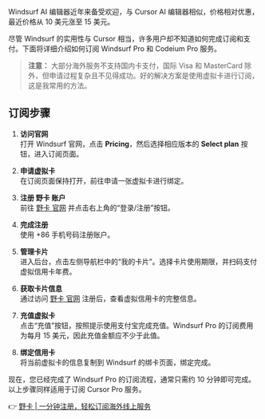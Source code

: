 Windsurf AI 编辑器近年来备受欢迎，与 Cursor AI 编辑器相似，价格相对优惠，最近价格从 10 美元涨至 15 美元。

尽管 Windsurf 的实用性与 Cursor 相当，许多用户却不知道如何完成订阅和支付。下面将详细介绍如何订阅 Windsurf Pro 和 Codeium Pro 服务。

> **注意：** 大部分海外服务不支持国内卡支付，国际 Visa 和 MasterCard 除外，但申请过程复杂且不见得成功。好的解决方案是使用虚拟卡进行订阅，这是我常用的方法。

## 订阅步骤

1. **访问官网**  
   打开 Windsurf 官网，点击 **Pricing**，然后选择相应版本的 **Select plan** 按钮，进入订阅页面。

2. **申请虚拟卡**  
   在订阅页面保持打开，前往申请一张虚拟卡进行绑定。

3. **注册 野卡 账户**  
   前往 [野卡 官网](https://bit.ly/bewildcard) 并点击右上角的“登录/注册”按钮。

4. **完成注册**  
   使用 +86 手机号码注册账户。

5. **管理卡片**  
   进入后台，点击左侧导航栏中的“我的卡片”。选择卡片使用期限，并扫码支付虚拟信用卡年费。

6. **获取卡片信息**  
   通过访问 [野卡 官网](https://bit.ly/bewildcard) 注册后，查看虚拟信用卡的完整信息。

7. **充值虚拟卡**  
   点击“充值”按钮，按照提示使用支付宝完成充值。Windsurf Pro 的订阅费用为每月 15 美元，因此充值金额应不少于此值。

8. **绑定信用卡**  
   将当前虚拟卡的信息复制到 Windsurf 的绑卡页面，绑定完成。

现在，您已经完成了 Windsurf Pro 的订阅流程，通常只需约 10 分钟即可完成。以上步骤同样适用于订阅 Cursor Pro 服务。

👉 [野卡 | 一分钟注册，轻松订阅海外线上服务](https://bit.ly/bewildcard)